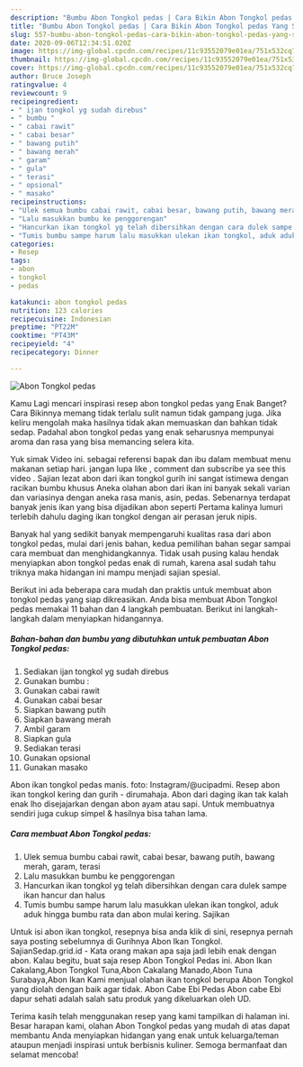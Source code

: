 ```yaml
---
description: "Bumbu Abon Tongkol pedas | Cara Bikin Abon Tongkol pedas Yang Sedap"
title: "Bumbu Abon Tongkol pedas | Cara Bikin Abon Tongkol pedas Yang Sedap"
slug: 557-bumbu-abon-tongkol-pedas-cara-bikin-abon-tongkol-pedas-yang-sedap
date: 2020-09-06T12:34:51.020Z
image: https://img-global.cpcdn.com/recipes/11c93552079e01ea/751x532cq70/abon-tongkol-pedas-foto-resep-utama.jpg
thumbnail: https://img-global.cpcdn.com/recipes/11c93552079e01ea/751x532cq70/abon-tongkol-pedas-foto-resep-utama.jpg
cover: https://img-global.cpcdn.com/recipes/11c93552079e01ea/751x532cq70/abon-tongkol-pedas-foto-resep-utama.jpg
author: Bruce Joseph
ratingvalue: 4
reviewcount: 9
recipeingredient:
- " ijan tongkol yg sudah direbus"
- " bumbu "
- " cabai rawit"
- " cabai besar"
- " bawang putih"
- " bawang merah"
- " garam"
- " gula"
- " terasi"
- " opsional"
- " masako"
recipeinstructions:
- "Ulek semua bumbu cabai rawit, cabai besar, bawang putih, bawang merah, garam, terasi"
- "Lalu masukkan bumbu ke penggorengan"
- "Hancurkan ikan tongkol yg telah dibersihkan dengan cara dulek sampe ikan hancur dan halus"
- "Tumis bumbu sampe harum lalu masukkan ulekan ikan tongkol, aduk aduk hingga bumbu rata dan abon mulai kering. Sajikan"
categories:
- Resep
tags:
- abon
- tongkol
- pedas

katakunci: abon tongkol pedas 
nutrition: 123 calories
recipecuisine: Indonesian
preptime: "PT22M"
cooktime: "PT43M"
recipeyield: "4"
recipecategory: Dinner

---
```



![Abon Tongkol pedas](https://img-global.cpcdn.com/recipes/11c93552079e01ea/751x532cq70/abon-tongkol-pedas-foto-resep-utama.jpg)

Kamu Lagi mencari inspirasi resep abon tongkol pedas yang Enak Banget? Cara Bikinnya memang tidak terlalu sulit namun tidak gampang juga. Jika keliru mengolah maka hasilnya tidak akan memuaskan dan bahkan tidak sedap. Padahal abon tongkol pedas yang enak seharusnya mempunyai aroma dan rasa yang bisa memancing selera kita.

Yuk simak Video ini. sebagai referensi bapak dan ibu dalam membuat menu makanan setiap hari. jangan lupa like , comment dan subscribe ya see this video . Sajian lezat abon dari ikan tongkol gurih ini sangat istimewa dengan racikan bumbu khusus Aneka olahan abon dari ikan ini banyak sekali varian dan variasinya dengan aneka rasa manis, asin, pedas. Sebenarnya terdapat banyak jenis ikan yang bisa dijadikan abon seperti Pertama kalinya lumuri terlebih dahulu daging ikan tongkol dengan air perasan jeruk nipis.

Banyak hal yang sedikit banyak mempengaruhi kualitas rasa dari abon tongkol pedas, mulai dari jenis bahan, kedua pemilihan bahan segar sampai cara membuat dan menghidangkannya. Tidak usah pusing kalau hendak menyiapkan abon tongkol pedas enak di rumah, karena asal sudah tahu triknya maka hidangan ini mampu menjadi sajian spesial.


Berikut ini ada beberapa cara mudah dan praktis untuk membuat abon tongkol pedas yang siap dikreasikan. Anda bisa membuat Abon Tongkol pedas memakai 11 bahan dan 4 langkah pembuatan. Berikut ini langkah-langkah dalam menyiapkan hidangannya.

<!--inarticleads1-->

##### Bahan-bahan dan bumbu yang dibutuhkan untuk pembuatan Abon Tongkol pedas:

1. Sediakan  ijan tongkol yg sudah direbus
1. Gunakan  bumbu :
1. Gunakan  cabai rawit
1. Gunakan  cabai besar
1. Siapkan  bawang putih
1. Siapkan  bawang merah
1. Ambil  garam
1. Siapkan  gula
1. Sediakan  terasi
1. Gunakan  opsional
1. Gunakan  masako


Abon ikan tongkol pedas manis. foto: Instagram/@ucipadmi. Resep abon ikan tongkol kering dan gurih - dirumahaja. Abon dari daging ikan tak kalah enak lho disejajarkan dengan abon ayam atau sapi. Untuk membuatnya sendiri juga cukup simpel &amp; hasilnya bisa tahan lama. 

<!--inarticleads2-->

##### Cara membuat Abon Tongkol pedas:

1. Ulek semua bumbu cabai rawit, cabai besar, bawang putih, bawang merah, garam, terasi
1. Lalu masukkan bumbu ke penggorengan
1. Hancurkan ikan tongkol yg telah dibersihkan dengan cara dulek sampe ikan hancur dan halus
1. Tumis bumbu sampe harum lalu masukkan ulekan ikan tongkol, aduk aduk hingga bumbu rata dan abon mulai kering. Sajikan


Untuk isi abon ikan tongkol, resepnya bisa anda klik di sini, resepnya pernah saya posting sebelumnya di Gurihnya Abon Ikan Tongkol. SajianSedap.grid.id - Kata orang makan apa saja jadi lebih enak dengan abon. Kalau begitu, buat saja resep Abon Tongkol Pedas ini. Abon Ikan Cakalang,Abon Tongkol Tuna,Abon Cakalang Manado,Abon Tuna Surabaya,Abon Ikan Kami menjual olahan ikan tongkol berupa Abon Tongkol yang diolah dengan baik agar tidak. Abon Cabe Ebi Pedas Abon cabe Ebi dapur sehati adalah salah satu produk yang dikeluarkan oleh UD. 

Terima kasih telah menggunakan resep yang kami tampilkan di halaman ini. Besar harapan kami, olahan Abon Tongkol pedas yang mudah di atas dapat membantu Anda menyiapkan hidangan yang enak untuk keluarga/teman ataupun menjadi inspirasi untuk berbisnis kuliner. Semoga bermanfaat dan selamat mencoba!

